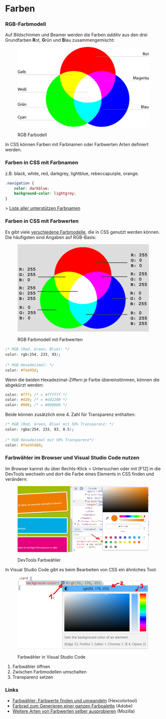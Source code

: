 # Farben

### RGB-Farbmodell

Auf Bildschirmen und Beamer werden die Farben _additiv_ aus den drei Grundfarben **R**ot, **G**rün und **B**lau zusammengemischt:&#x20;

<figure><img src="../../.gitbook/assets/rgb-farbmodell-1-1024x623.png" alt=""><figcaption><p>RGB Farbodell</p></figcaption></figure>

In CSS können Farben mit Farbnamen oder Farbwerten Arten definiert werden.

### Farben in CSS mit Farbnamen

z.B. black, white, red, darkgrey, lightblue, rebeccapurple, orange.&#x20;

```css
.navigation {
    color: darkblue;
    background-color: lightgrey;
}
```

\> [Liste aller unterstützen Farbnamen](https://www.w3schools.com/cssref/css\_colors.php)

### Farben in CSS mit Farbwerten

Es gibt viele [verschiedene Farbmodelle](https://developer.mozilla.org/en-US/docs/Web/CSS/color\_value), die in CSS genutzt werden können. Die häufigsten sind Angaben auf RGB-Basis:&#x20;

<figure><img src="../../.gitbook/assets/rgb-farbmodell.png" alt=""><figcaption><p>RGB Farbmodell mit Farbwerten</p></figcaption></figure>

```css
/* RGB (Red, Green, Blue): */
color: rgb(254, 233, 93);

/* RGB Hexadezimal: */
color: #fee95d;
```

Wenn die beiden Hexadezimal-Ziffern je Farbe übereinstimmen, können die abgekürzt werden:&#x20;

```css
color: #fff; /* = #ffffff */
color: #d20; /* = #dd2200 */
color: #000; /* = #000000 */
```

Beide können zusätzlich eine 4. Zahl für Transparenz enthalten:&#x20;

```css
/* RGB (Red, Green, Blue) mit 50% Transparenz: */
color: rgba(254, 233, 93, 0.5);

/* RGB Hexadezimal mit 50% Transparenz*/
color: #fee95d88;
```

### Farbwähler im Browser und Visual Studio Code nutzen

Im Browser kannst du über Rechts-Klick > Untersuchen oder mit \[F12] in die DevTools wechseln und dort die Farbe eines Elements in CSS finden und verändern:&#x20;

<figure><img src="../../.gitbook/assets/Browser-Color-Tool.png" alt=""><figcaption><p>DevTools Farbwähler</p></figcaption></figure>

In Visual Studio Code gibt es beim Bearbeiten von CSS ein ähnliches Tool:&#x20;

<figure><img src="../../.gitbook/assets/VSC-Color-Tool.png" alt=""><figcaption><p>Farbwähler in Visual Studio Code</p></figcaption></figure>

1. Farbwähler öffnen
2. Zwischen Farbmodellen umschalten
3. Transparenz setzen

### Links

* [Farbwähler: Farbwerte finden und umwandeln](https://www.hexcolortool.com/) (Hexcolortool)
* [Farbrad zum Generieren einer ganzen Farbpalette](https://color.adobe.com/de/create/color-wheel) (Adobe)
* [Weitere Arten von Farbwerten selber ausprobieren](https://developer.mozilla.org/en-US/docs/Web/CSS/color) (Mozilla)
